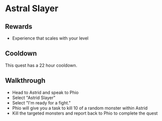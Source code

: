 # Astral Slayer

## Rewards

- Experience that scales with your level

## Cooldown

This quest has a 22 hour cooldown.

## Walkthrough

- Head to Astrid and speak to Phio
- Select "Astrid Slayer"
- Select "I'm ready for a fight."
- Phio will give you a task to kill 10 of a random monster within Astrid
- Kill the targeted monsters and report back to Phio to complete the quest
